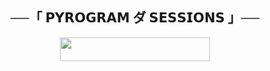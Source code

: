 <h2 align="center">
    ──「 𝗣𝗬𝗥𝗢𝗚𝗥𝗔𝗠 ダ 𝗦𝗘𝗦𝗦𝗜𝗢𝗡𝗦 」──
</h2>

<p align="center"><a href="https://dashboard.heroku.com/new?template=https://github.com/sa3ed7asan/PyrogramSessionsGnerator"> <img src="https://img.shields.io/badge/Deployment%20On%20Heroku-blue?style=for-the-badge&logo=heroku" width="240" height="38.45"/></a></p>
